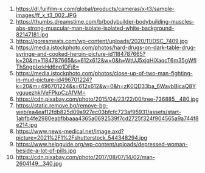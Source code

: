 1) https://dl.fujifilm-x.com/global/products/cameras/x-t3/sample-images/ff_x_t3_002.JPG
2) https://thumbs.dreamstime.com/b/bodybuilder-bodybuilding-muscles-abs-strong-muscular-man-isolate-isolated-white-background-82147181.jpg
3) https://goresmeats.com/wp-content/uploads/2020/11/DSC_7409.jpg
4) https://media.istockphoto.com/photos/hard-drugs-on-dark-table-drug-syringe-and-cooked-heroin-picture-id1184787665?k=20&m=1184787665&s=612x612&w=0&h=WtUJ5xjqHiXaqcT6m35gWflThSngpIxrkHd6ng1DFj8=
5) https://media.istockphoto.com/photos/close-up-of-two-man-fighting-in-mud-picture-id496701224?k=20&m=496701224&s=612x612&w=0&h=zK0QD33ba_6WavbBicaQ8YvguuezhkIVeFPkpCzAfVM=
6) https://cdn.pixabay.com/photo/2015/04/23/22/00/tree-736885__480.jpg
7) https://static.remove.bg/remove-bg-web/ea4eaf12fdb825d09a927ec03bfcfc723af95931/assets/start-1abfb4fe2980eabfbbaaa4365a0692539f7cd2725f324f904565a9a744f8e214.jpg
8) https://www.news-medical.net/image.axd?picture=2021%2F1%2Fshutterstock_544348294.jpg
9) https://www.helpguide.org/wp-content/uploads/depressed-woman-beside-a-lot-of-pills.jpg
10) https://cdn.pixabay.com/photo/2017/08/07/14/02/man-2604149__340.jpg
